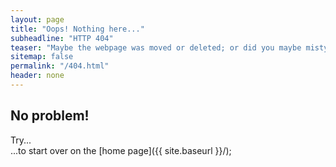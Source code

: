 ```yaml
---
layout: page
title: "Oops! Nothing here..."
subheadline: "HTTP 404"
teaser: "Maybe the webpage was moved or deleted; or did you maybe mistype the link?"
sitemap: false
permalink: "/404.html"
header: none
---
```

## No problem!

Try...  
...to start over on the [home page]({{ site.baseurl }}/);
